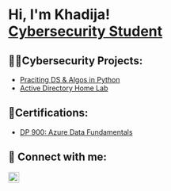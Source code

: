 <h1>Hi, I'm Khadija! <br/><a href="https://github.com/C0deGurl">Cybersecurity Student </a>

<h2>👩‍💻Cybersecurity Projects:</h2>

  - [Praciting DS & Algos in Python](https://github.com/joshmadakor1/Algorithms-Practice)
  - [Active Directory Home Lab](https://github/C0deGurl/LABURL)

  
<h2>📄Certifications:</h2>

- [DP 900: Azure Data Fundamentals](https://learn.microsoft.com/api/credentials/share/en-us/KhadijaKhan-6538/3CAD1FB25BB8E216?sharingId=5E213062CD7BF8E0)


<h2> 🤳 Connect with me:</h2>

[<img align="left" alt="KhadijaKhan | LinkedIn" width="22px" src="https://cdn.jsdelivr.net/npm/simple-icons@v3/icons/linkedin.svg" />][linkedin]

[linkedin]: https://linkedin.com/in/khadijakhannj

<!--
**joshmadakor1/joshmadakor1** is a ✨ _special_ ✨ repository because its `README.md` (this file) appears on your GitHub profile.

Here are some ideas to get you started:

- 🔭 I’m currently working on ...
- 🌱 I’m currently learning ...
- 👯 I’m looking to collaborate on ...
- 🤔 I’m looking for help with ...
- 💬 Ask me about ...
- 📫 How to reach me: ...
- 😄 Pronouns: ...
- ⚡ Fun fact: ...
-->
